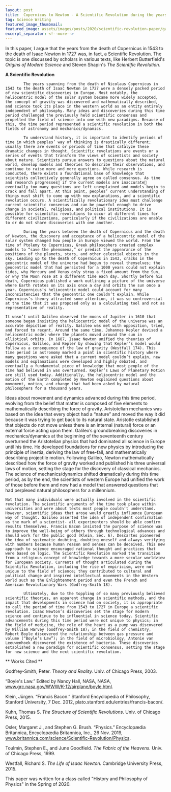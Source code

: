 ```yaml
---
layout: post
title:  Copernicus to Newton - A Scientific Revolution during the years 1543-1727
tag: Science Writing 
featured_image_thumbnail:
featured_image: assets/images/posts/2020/scientific-revolution-paper/galileo.png
excerpt_separator: <!--more-->
---
```


In this paper, I argue that the years from the death of Copernicus in 1543 to the death of Isaac Newton in 1727 was, in fact, a Scientific Revolution. <!--more--> The topic is one discussed by scholars in various texts, like Herbert Butterfield's *Origins of Modern Science* and Steven Shapin's *The Scientific Revolution*.

**A Scientific Revolution**

        	The years spanning from the death of Nicolaus Copernicus in 1543 to the death of Isaac Newton in 1727 were a densely packed period of new scientific discoveries in Europe. Most notably, the heliocentric model of the solar system became more widely accepted, the concept of gravity was discovered and mathematically described, and science took its place in the western world as an entity entirely independent of philosophy. Many ideas and discoveries during this time period challenged the previously held scientific consensus and propelled the field of science into one with new paradigms. Because of this, the time period represented a scientific revolution in both the fields of astronomy and mechanics/dynamics.
	
        	To understand history, it is important to identify periods of time in which peoples’ way of thinking is drastically different; usually there are events or periods of time that catalyze these dramatic changes in thought. Scientific revolutions are events or a series of events that transform the views of scientists and society about nature. Scientists pursue answers to questions about the natural world, develop models and theories to describe their observations, and continue to raise more and more questions. While research is conducted, there exists a foundational base of knowledge that scientists collectively generally agree on called consensus. As time and research progresses if the current models are inaccurate eventually too many questions are left unexplained and models begin to crack and fall apart. At this point, peoples’ current understanding of things must shift to come up with new explanations, and a scientific revolution occurs. A scientifically revolutionary idea must challenge current scientific consensus and can be powerful enough to drive change in societal, religious, and political institutions. It is possible for scientific revolutions to occur at different times for different civilizations, particularly if the civilizations are unable to or do not share discoveries with one another.
	
        	During the years between the death of Copernicus and the death of Newton, the discovery and acceptance of a heliocentric model of the solar system changed how people in Europe viewed the world. From the time of Ptolemy to Copernicus, Greek philosophers created complex models to “save the phenomena,” or predict the appearance of the positions of the planets, stars, and other celestial objects in the sky. Leading up to the death of Copernicus in 1543, cracks in the geocentric model of the universe had begun to reveal themselves; the geocentric model that had persisted for a 1000 years could not explain tides, why Mercury and Venus only stray a fixed amount from the Sun, or why the Moon rose at a different time each day. Shortly before his death, Copernicus published a work outlining a picture of the universe where Earth rotates on its axis once a day and orbits the sun once a year. Copernicus’s heliocentric model could account for many inconsistencies that the geocentric one couldn’t explain. While Copernicus’s theory attracted some attention, it was so controversial at the time that it was proposed only as a calculating tool and not as representative of reality. 
	
	It wasn’t until Galileo observed the moons of Jupiter in 1610 that someone began insisting the heliocentric model of the universe was an accurate depiction of reality. Galileo was met with opposition, tried, and forced to recant. Around the same time, Johannes Kepler devised a heliocentric model where the planets moved around the sun in elliptical orbits. In 1687, Isaac Newton unified the theories of Copernicus, Galileo, and Kepler by showing that Kepler’s model would follow as a consequence of the law of gravity (Westfall 174). This time period in astronomy marked a point in scientific history where many questions were asked that a current model couldn’t explain, new models and explanations were developed and highly debated, and eventually a fundamental piece of knowledge that most people of the time had believed in was overturned. Kepler’s Laws of Planetary Motion are still used today. Additionally, the heliocentric model and the motion of the Earth completed by Newton explained questions about movement, motion, and change that had been asked by natural philosophers for a thousand years.
Ideas about movement and dynamics advanced during this time period, evolving from the belief that matter is composed of five elements to mathematically describing the force of gravity. Aristotelian mechanics was based on the idea that every object had a “nature” and moved the way it did because it was trying to get back to its natural state. Aristotle established that objects do not move unless there is an internal (natural) force or an external force acting upon them. Galileo’s groundbreaking discoveries in mechanics/dynamics at the beginning of the seventeenth century overturned the Aristotelian physics that had dominated all science in Europe until his time. He developed foundations for new physics by introducing the principle of inertia, deriving the law of free-fall, and mathematically describing projectile motion. Following Galileo, Newton mathematically described how the force of gravity worked and published his three universal laws of motion, setting the stage for the discovery of classical mechanics. The science of mechanics/dynamics shifted dramatically during this time period, as by the end, the scientists of western Europe had unified the work of those before them and now had a model that answered questions that had perplexed natural philosophers for a millennium.

	Not that many individuals were actually involved in the scientific revolution. The scientific arguments of the time took place within universities and were about texts most people couldn’t understand. However, scientific ideas that arose would greatly influence European way of thought. Galileo asserted the idea of independent confirmation as the mark of a scientist- all experimenters should be able confirm results themselves. Francis Bacon insisted the purpose of science was to improve the well-being of others through technological advances and should work for the public good (Klein, Sec. 6). Descartes pioneered the idea of systematic doubting, doubting oneself and always verifying with numbers because human reason and senses can be deceived. This new approach to science encouraged rational thought and practices that were based on logic. The Scientific Revolution marked the transition from a religious concept of knowledge towards a more secular worldview for European society. Currents of thought articulated during the Scientific Revolution, including the rise of empiricism, were not unique to the field of science; they contributed to cultural and political change and inspired intellectual movements in the Western world such as the Enlightenment period and even the French and American Revolutionary Wars (Godfrey-Smith 18).
	
        	Ultimately, due to the toppling of so many previously believed scientific theories, an apparent change in scientific methods, and the impact that developments in science had on society, it is appropriate to call the period of time from 1543 to 1727 in Europe a scientific revolution. Isaac Newton’s discoveries set the stage for modern science and continue to be influential in science today. Scientific advancements during this time period were not unique to physics; in the field of medicine, the role of the heart as a pump was discovered by William Harvey (Godfrey-Smith 18); in the field of chemistry, Robert Boyle discovered the relationship between gas pressure and volume (“Boyle’s Law”); in the field of microbiology, Antonie van Leeuwenhoek discovered the existence of bacteria. These discoveries established a new paradigm for scientific consensus, setting the stage for new science and the next scientific revolution.

** Works Cited **

Godfrey-Smith, Peter. *Theory and Reality.* Univ. of Chicago Press, 2003.

“Boyle's Law.” Edited by Nancy Hall, NASA, NASA, www.grc.nasa.gov/WWW/K-12/airplane/boyle.html.

Klein, Jürgen. “Francis Bacon.” Stanford Encyclopedia of Philosophy, Stanford University, 7 Dec. 2012, plato.stanford.edu/entries/francis-bacon/.

Kuhn, Thomas S. *The Structure of Scientific Revolutions.* Univ. of Chicago Press, 2015.

Osler, Margaret J., and Stephen G. Brush. “Physics.” Encyclopædia Britannica, Encyclopædia Britannica, Inc., 26 Nov. 2019, www.britannica.com/science/Scientific-Revolution/Physics.

Toulmin, Stephen E., and June Goodfield. *The Fabric of the Heavens.* Univ. of Chicago Press, 1999.

Westfall, Richard S. *The Life of Isaac Newton.* Cambridge University Press, 2015.

This paper was written for a class called "History and Philosophy of Physics" in the Spring of 2020.
